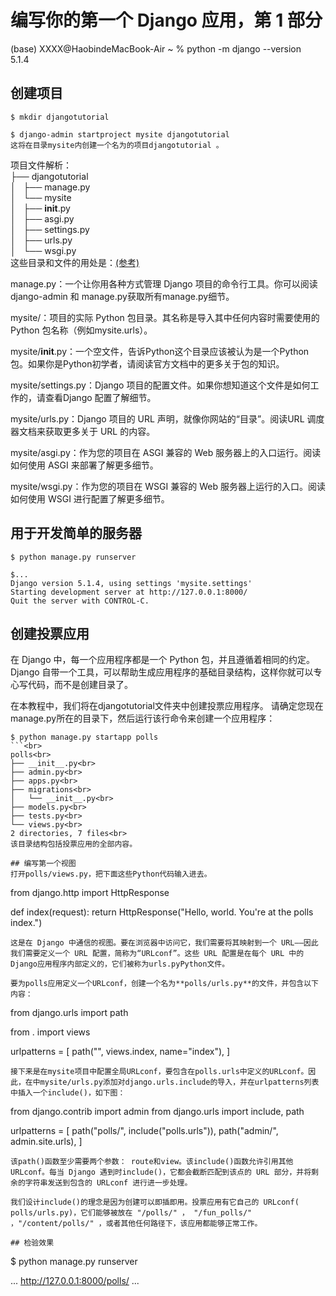 # 编写你的第一个 Django 应用，第 1 部分
(base) XXXX@HaobindeMacBook-Air ~ % python -m django --version<br>
5.1.4

## 创建项目
```
$ mkdir djangotutorial

$ django-admin startproject mysite djangotutorial
这将在目录mysite内创建一个名为的项目djangotutorial 。
```
项目文件解析：<br>
├── djangotutorial<br>
│   ├── manage.py<br>
│   └── mysite<br>
│       ├── __init__.py<br>
│       ├── asgi.py<br>
│       ├── settings.py<br>
│       ├── urls.py<br>
│       └── wsgi.py<br>
这些目录和文件的用处是：[(参考)](https://docs.djangoproject.com/zh-hans/5.1/intro/tutorial01/)

manage.py：一个让你用各种方式管理 Django 项目的命令行工具。你可以阅读django-admin 和 manage.py获取所有manage.py细节。

mysite/：项目的实际 Python 包目录。其名称是导入其中任何内容时需要使用的 Python 包名称（例如mysite.urls）。

mysite/__init__.py：一个空文件，告诉Python这个目录应该被认为是一个Python包。如果你是Python初学者，请阅读官方文档中的更多关于包的知识。

mysite/settings.py：Django 项目的配置文件。如果你想知道这个文件是如何工作的，请查看Django 配置了解细节。

mysite/urls.py：Django 项目的 URL 声明，就像你网站的“目录”。阅读URL 调度器文档来获取更多关于 URL 的内容。

mysite/asgi.py：作为您的项目在 ASGI 兼容的 Web 服务器上的入口运行。阅读如何使用 ASGI 来部署了解更多细节。

mysite/wsgi.py：作为您的项目在 WSGI 兼容的 Web 服务器上运行的入口。阅读如何使用 WSGI 进行配置了解更多细节。

## 用于开发简单的服务器
```
$ python manage.py runserver

$...
Django version 5.1.4, using settings 'mysite.settings'
Starting development server at http://127.0.0.1:8000/
Quit the server with CONTROL-C.
```
## 创建投票应用
在 Django 中，每一个应用程序都是一个 Python 包，并且遵循着相同的约定。Django 自带一个工具，可以帮助生成应用程序的基础目录结构，这样你就可以专心写代码，而不是创建目录了。


在本教程中，我们将在djangotutorial文件夹中创建投票应用程序。
请确定您现在manage.py所在的目录下，然后运行该行命令来创建一个应用程序：
```
$ python manage.py startapp polls
```<br>
polls<br>
├── __init__.py<br>
├── admin.py<br>
├── apps.py<br>
├── migrations<br>
│   └── __init__.py<br>
├── models.py<br>
├── tests.py<br>
└── views.py<br>
2 directories, 7 files<br>
该目录结构包括投票应用的全部内容。

## 编写第一个视图
打开polls/views.py，把下面这些Python代码输入进去。

```
from django.http import HttpResponse


def index(request):
    return HttpResponse("Hello, world. You're at the polls index.")
```
这是在 Django 中通信的视图。要在浏览器中访问它，我们需要将其映射到一个 URL——因此我们需要定义一个 URL 配置，简称为“URLconf”。这些 URL 配置是在每个 URL 中的Django应用程序内部定义的，它们被称为urls.pyPython文件。

要为polls应用定义一个URLconf，创建一个名为**polls/urls.py**的文件，并包含以下内容：

```
from django.urls import path

from . import views

urlpatterns = [
    path("", views.index, name="index"),
]
```
接下来是在mysite项目中配置全局URLconf，要包含在polls.urls中定义的URLconf。因此，在中mysite/urls.py添加对django.urls.include的导入，并在urlpatterns列表中插入一个include()，如下图：

```
from django.contrib import admin
from django.urls import include, path

urlpatterns = [
    path("polls/", include("polls.urls")),
    path("admin/", admin.site.urls),
]
```
该path()函数至少需要两个参数： route和view。该include()函数允许引用其他 URLconf。每当 Django 遇到时include()，它都会截断匹配到该点的 URL 部分，并将剩余的字符串发送到包含的 URLconf 进行进一步处理。

我们设计include()的理念是因为创建可以即插即用。投票应用有它自己的 URLconf( polls/urls.py)，它们能够被放在 "/polls/" ， "/fun_polls/" ，"/content/polls/" ，或者其他任何路径下，该应用都能够正常工作。

## 检验效果
```
$ python manage.py runserver

...
http://127.0.0.1:8000/polls/
...
```







